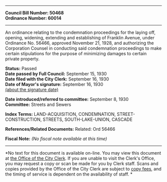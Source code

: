 * * * * *  
  
**Council Bill Number: [](#h0)[](#h2)50468**   
**Ordinance Number: 60014**  
  
* * * * *  
  
An ordinance relating to the condemnation proceedings for the laying off, opening, widening, extending and establishing of Franklin Avenue, under Ordinance No. 56466, approved November 21, 1928, and authorizing the Corporation Counsel in conducting said condemnation proceedings to make certain stipulations for the purpose of minimizing damages to certain private property.  
  
**Status:** Passed   
**Date passed by Full Council:** September 15, 1930   
**Date filed with the City Clerk:** September 16, 1930   
**Date of Mayor's signature:** September 16, 1930   
[(about the signature date)](/~public/approvaldate.htm)   
  
  
**Date introduced/referred to committee:** September 8, 1930   
**Committee:** Streets and Sewers   
  
**Index Terms:** LAND-ACQUISITION, CONDEMNATION, STREET-CONSTRUCTION, STREETS, SOUTH-LAKE-UNION, CASCADE  
  
**References/Related Documents:** Related: Ord 56466  
  
**Fiscal Note:** *(No fiscal note available at this time)*  
  
* * * * *  
  
*No text for this document is available on-line. You may view this document at [the Office of the City Clerk](http://www.seattle.gov/leg/clerk/contactUs.htm). If you are unable to visit the Clerk's Office, you may request a copy or scan be made for you by Clerk staff. Scans and copies provided by the Office of the City Clerk are subject to [copy fees](http://clerk.seattle.gov/~public/clerkfees.htm), and the timing of service is dependent on the availability of staff. *  
  
  
